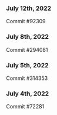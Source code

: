 ### July 12th, 2022

Commit #92309

### July 8th, 2022

Commit #294081

### July 5th, 2022

Commit #314353


### July 4th, 2022

Commit #72281
